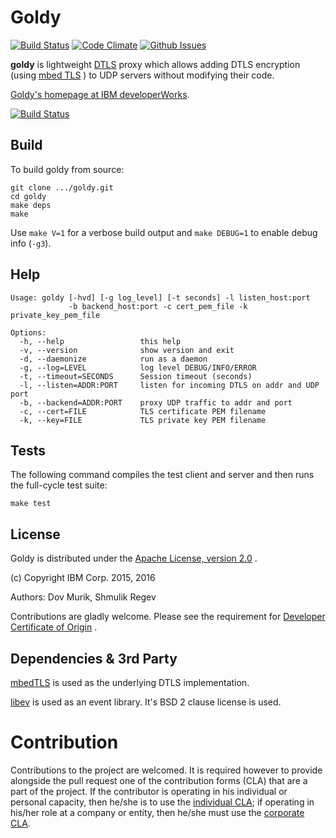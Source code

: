 # Goldy

[![Build Status](https://travis-ci.org/sarnold/goldy.svg?branch=master)](https://travis-ci.org/sarnold/goldy)
[![Code Climate](https://codeclimate.com/github/sarnold/goldy/badges/gpa.svg)](https://codeclimate.com/github/sarnold/goldy)
[![Github Issues](http://githubbadges.herokuapp.com/sarnold/goldy/issues.svg?style=flat-square&dummy)](https://github.com/sarnold/goldy/issues)

**goldy** is lightweight [DTLS](https://en.wikipedia.org/wiki/Datagram_Transport_Layer_Security)
proxy which allows adding DTLS encryption (using [mbed TLS](https://tls.mbed.org) ) to UDP servers without modifying
their code.

[Goldy's homepage at IBM developerWorks](https://developer.ibm.com/open/goldy/).

[![Build Status](https://travis-ci.org/ibm-security-innovation/goldy.svg?branch=master)](https://travis-ci.org/ibm-security-innovation/goldy)
## Build

To build goldy from source:

    git clone .../goldy.git
    cd goldy
    make deps
    make

Use `make V=1` for a verbose build output and `make DEBUG=1` to enable debug
info (`-g3`).

## Help

    Usage: goldy [-hvd] [-g log_level] [-t seconds] -l listen_host:port
                 -b backend_host:port -c cert_pem_file -k private_key_pem_file

    Options:
      -h, --help                 this help
      -v, --version              show version and exit
      -d, --daemonize            run as a daemon
      -g, --log=LEVEL            log level DEBUG/INFO/ERROR
      -t, --timeout=SECONDS      Session timeout (seconds)
      -l, --listen=ADDR:PORT     listen for incoming DTLS on addr and UDP port
      -b, --backend=ADDR:PORT    proxy UDP traffic to addr and port
      -c, --cert=FILE            TLS certificate PEM filename
      -k, --key=FILE             TLS private key PEM filename

## Tests

The following command compiles the test client and server and then runs the
full-cycle test suite:

    make test

## License

Goldy is distributed under the [Apache License, version 2.0](LICENSE) .

(c) Copyright IBM Corp. 2015, 2016

Authors: Dov Murik, Shmulik Regev

Contributions are gladly welcome. Please see the requirement for [Developer Certificate of Origin](CONTRIBUTING.md) .

## Dependencies & 3rd Party

[mbedTLS](https://tls.mbed.org/) is used as the underlying DTLS implementation.

[libev](http://software.schmorp.de/pkg/libev.html) is used as an event library. It's BSD 2 clause license is used.

# Contribution

Contributions to the project are welcomed. It is required however to provide alongside the pull request one of the contribution forms (CLA) that are a part of the project. If the contributor is operating in his individual or personal capacity, then he/she is to use the [individual CLA](./CLA-Individual.txt); if operating in his/her role at a company or entity, then he/she must use the [corporate CLA](CLA-Corporate.txt).
